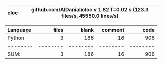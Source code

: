 cloc|github.com/AlDanial/cloc v 1.82  T=0.02 s (123.3 files/s, 45550.0 lines/s)
--- | ---

Language|files|blank|comment|code
:-------|-------:|-------:|-------:|-------:
Python|3|186|16|906
--------|--------|--------|--------|--------
SUM:|3|186|16|906
